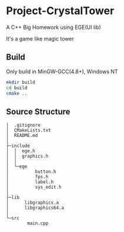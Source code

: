 # Project-CrystalTower
A C++ Big Homework using EGE(UI lib)

It's a game like magic tower

## Build

Only build in MinGW-GCC(4.8+), Windows NT

```bash
mkdir build
cd build
cmake ..
```

## Source Structure

```
│  .gitignore
│  CMakeLists.txt
│  README.md
│
├─include
│  │  ege.h
│  │  graphics.h
│  │  
│  └─ege
│          button.h
│          fps.h
│          label.h
│          sys_edit.h
│          
├─lib
│      libgraphics.a
│      libgraphics64.a
│      
└─src
        main.cpp
```


